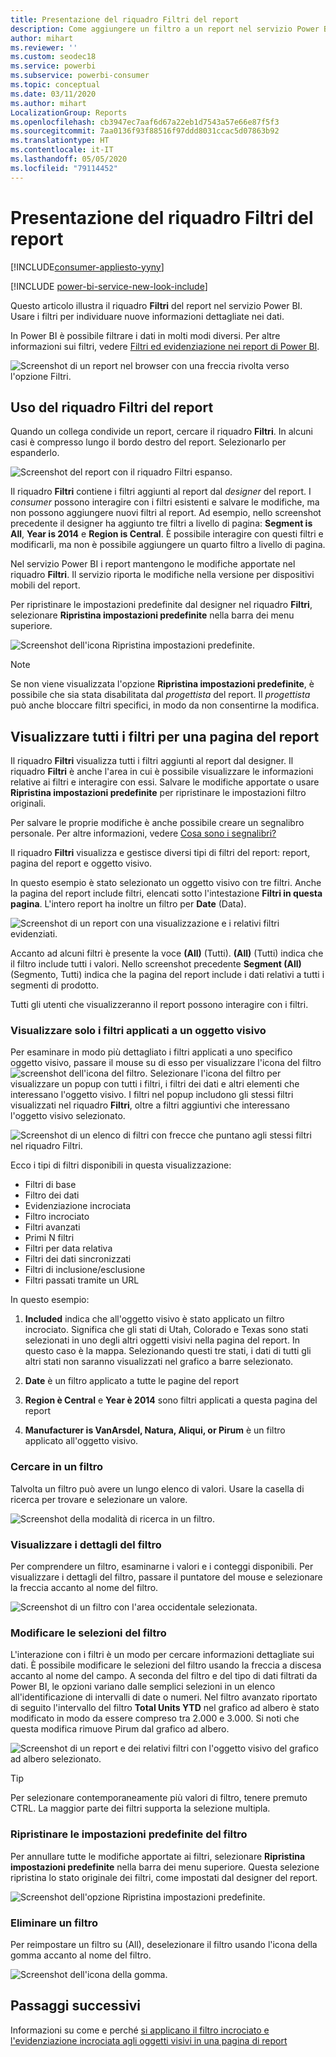 ```yaml
---
title: Presentazione del riquadro Filtri del report
description: Come aggiungere un filtro a un report nel servizio Power BI per i consumer
author: mihart
ms.reviewer: ''
ms.custom: seodec18
ms.service: powerbi
ms.subservice: powerbi-consumer
ms.topic: conceptual
ms.date: 03/11/2020
ms.author: mihart
LocalizationGroup: Reports
ms.openlocfilehash: cb3947ec7aaf6d67a22eb1d7543a57e66e87f5f3
ms.sourcegitcommit: 7aa0136f93f88516f97ddd8031ccac5d07863b92
ms.translationtype: HT
ms.contentlocale: it-IT
ms.lasthandoff: 05/05/2020
ms.locfileid: "79114452"
---
```

# <a name="take-a-tour-of-the-report-filters-pane"></a>Presentazione del riquadro Filtri del report

[!INCLUDE[consumer-appliesto-yyny](../includes/consumer-appliesto-yyny.md)]

[!INCLUDE [power-bi-service-new-look-include](../includes/power-bi-service-new-look-include.md)]

Questo articolo illustra il riquadro **Filtri** del report nel servizio Power BI. Usare i filtri per individuare nuove informazioni dettagliate nei dati.

In Power BI è possibile filtrare i dati in molti modi diversi. Per altre informazioni sui filtri, vedere [Filtri ed evidenziazione nei report di Power BI](../power-bi-reports-filters-and-highlighting.md).

![Screenshot di un report nel browser con una freccia rivolta verso l'opzione Filtri.](media/end-user-report-filter/power-bi-report.png)

## <a name="working-with-the-report-filters-pane"></a>Uso del riquadro Filtri del report

Quando un collega condivide un report, cercare il riquadro **Filtri**. In alcuni casi è compresso lungo il bordo destro del report. Selezionarlo per espanderlo.

![Screenshot del report con il riquadro Filtri espanso.](media/end-user-report-filter/power-bi-expand-filter-pane.png)

Il riquadro **Filtri** contiene i filtri aggiunti al report dal *designer* del report. I *consumer* possono interagire con i filtri esistenti e salvare le modifiche, ma non possono aggiungere nuovi filtri al report. Ad esempio, nello screenshot precedente il designer ha aggiunto tre filtri a livello di pagina: **Segment is All**, **Year is 2014** e **Region is Central**. È possibile interagire con questi filtri e modificarli, ma non è possibile aggiungere un quarto filtro a livello di pagina.

Nel servizio Power BI i report mantengono le modifiche apportate nel riquadro **Filtri**. Il servizio riporta le modifiche nella versione per dispositivi mobili del report. 

Per ripristinare le impostazioni predefinite dal designer nel riquadro **Filtri**, selezionare **Ripristina impostazioni predefinite** nella barra dei menu superiore.

![Screenshot dell'icona Ripristina impostazioni predefinite.](media/end-user-report-filter/power-bi-reset-icon.png) 

> [!NOTE]
> Se non viene visualizzata l'opzione **Ripristina impostazioni predefinite**, è possibile che sia stata disabilitata dal *progettista* del report. Il *progettista* può anche bloccare filtri specifici, in modo da non consentirne la modifica.

## <a name="view-all-the-filters-for-a-report-page"></a>Visualizzare tutti i filtri per una pagina del report

Il riquadro **Filtri** visualizza tutti i filtri aggiunti al report dal designer. Il riquadro **Filtri** è anche l'area in cui è possibile visualizzare le informazioni relative ai filtri e interagire con essi. Salvare le modifiche apportate o usare **Ripristina impostazioni predefinite** per ripristinare le impostazioni filtro originali.

Per salvare le proprie modifiche è anche possibile creare un segnalibro personale. Per altre informazioni, vedere [Cosa sono i segnalibri?](end-user-bookmarks.md)

Il riquadro **Filtri** visualizza e gestisce diversi tipi di filtri del report: report, pagina del report e oggetto visivo.

In questo esempio è stato selezionato un oggetto visivo con tre filtri. Anche la pagina del report include filtri, elencati sotto l'intestazione **Filtri in questa pagina**. L'intero report ha inoltre un filtro per **Date** (Data).

![Screenshot di un report con una visualizzazione e i relativi filtri evidenziati.](media/end-user-report-filter/power-bi-filters-pane.png)

Accanto ad alcuni filtri è presente la voce **(All)** (Tutti). **(All)** (Tutti) indica che il filtro include tutti i valori. Nello screenshot precedente **Segment (All)** (Segmento, Tutti) indica che la pagina del report include i dati relativi a tutti i segmenti di prodotto. 

Tutti gli utenti che visualizzeranno il report possono interagire con i filtri.

### <a name="view-only-those-filters-applied-to-a-visual"></a>Visualizzare solo i filtri applicati a un oggetto visivo

Per esaminare in modo più dettagliato i filtri applicati a uno specifico oggetto visivo, passare il mouse su di esso per visualizzare l'icona del filtro ![screenshot dell'icona del filtro](media/end-user-report-filter/power-bi-filter-icon.png). Selezionare l'icona del filtro per visualizzare un popup con tutti i filtri, i filtri dei dati e altri elementi che interessano l'oggetto visivo. I filtri nel popup includono gli stessi filtri visualizzati nel riquadro **Filtri**, oltre a filtri aggiuntivi che interessano l'oggetto visivo selezionato.

![Screenshot di un elenco di filtri con frecce che puntano agli stessi filtri nel riquadro Filtri.](media/end-user-report-filter/power-bi-hover-filters.png)

Ecco i tipi di filtri disponibili in questa visualizzazione:

- Filtri di base
- Filtro dei dati
- Evidenziazione incrociata
- Filtro incrociato
- Filtri avanzati
- Primi N filtri
- Filtri per data relativa
- Filtri dei dati sincronizzati
- Filtri di inclusione/esclusione
- Filtri passati tramite un URL

In questo esempio:
1. **Included** indica che all'oggetto visivo è stato applicato un filtro incrociato. Significa che gli stati di Utah, Colorado e Texas sono stati selezionati in uno degli altri oggetti visivi nella pagina del report. In questo caso è la mappa. Selezionando questi tre stati, i dati di tutti gli altri stati non saranno visualizzati nel grafico a barre selezionato.  

1. **Date** è un filtro applicato a tutte le pagine del report

1. **Region è Central** e **Year è 2014** sono filtri applicati a questa pagina del report

4. **Manufacturer is VanArsdel, Natura, Aliqui, or Pirum** è un filtro applicato all'oggetto visivo.


### <a name="search-in-a-filter"></a>Cercare in un filtro

Talvolta un filtro può avere un lungo elenco di valori. Usare la casella di ricerca per trovare e selezionare un valore.

![Screenshot della modalità di ricerca in un filtro.](media/end-user-report-filter/power-bi-search.png)

### <a name="display-filter-details"></a>Visualizzare i dettagli del filtro

Per comprendere un filtro, esaminarne i valori e i conteggi disponibili.  Per visualizzare i dettagli del filtro, passare il puntatore del mouse e selezionare la freccia accanto al nome del filtro.
  
![Screenshot di un filtro con l'area occidentale selezionata.](media/end-user-report-filter/power-bi-filter-expand.png)

### <a name="change-filter-selections"></a>Modificare le selezioni del filtro

L'interazione con i filtri è un modo per cercare informazioni dettagliate sui dati. È possibile modificare le selezioni del filtro usando la freccia a discesa accanto al nome del campo.  A seconda del filtro e del tipo di dati filtrati da Power BI, le opzioni variano dalle semplici selezioni in un elenco all'identificazione di intervalli di date o numeri. Nel filtro avanzato riportato di seguito l'intervallo del filtro **Total Units YTD** nel grafico ad albero è stato modificato in modo da essere compreso tra 2.000 e 3.000. Si noti che questa modifica rimuove Pirum dal grafico ad albero.
  
![Screenshot di un report e dei relativi filtri con l'oggetto visivo del grafico ad albero selezionato.](media/end-user-report-filter/power-bi-treemap-filters.png)

> [!TIP]
> Per selezionare contemporaneamente più valori di filtro, tenere premuto CTRL. La maggior parte dei filtri supporta la selezione multipla.

### <a name="reset-filter-to-default"></a>Ripristinare le impostazioni predefinite del filtro

Per annullare tutte le modifiche apportate ai filtri, selezionare **Ripristina impostazioni predefinite** nella barra dei menu superiore.  Questa selezione ripristina lo stato originale dei filtri, come impostati dal designer del report.

![Screenshot dell'opzione Ripristina impostazioni predefinite.](media/end-user-report-filter/power-bi-reset-icon.png)

### <a name="clear-a-filter"></a>Eliminare un filtro

Per reimpostare un filtro su (All), deselezionare il filtro usando l'icona della gomma accanto al nome del filtro.

![Screenshot dell'icona della gomma.](media/end-user-report-filter/power-bi-eraser.png)
  
<!--  too much detail for consumers

## Types of filters: text field filters
### List mode
Ticking a checkbox either selects or deselects the value. The **All** checkbox can be used to toggle the state of all checkboxes on or off. The checkboxes represent all the available values for that field.  As you adjust the filter, the restatement updates to reflect your choices. 

![list mode filter](media/end-user-report-filter/power-bi-restatement-new.png)

Note how the restatement now says "is Mar, Apr or May".

### Advanced mode
Select **Advanced Filtering** to switch to advanced mode. Use the dropdown controls and text boxes to identify which fields to include. By choosing between **And** and **Or**, you can build complex filter expressions. Select the **Apply Filter** button when you've set the values you want.  

![advanced mode](media/end-user-report-filter/power-bi-advanced.png)

## Types of filters: numeric field filters
### List mode
If the values are finite, selecting the field name displays a list.  See **Text field filters** &gt; **List mode** above for help using checkboxes.   

### Advanced mode
If the values are infinite or represent a range, selecting the field name opens the advanced filter mode. Use the dropdown and text boxes to specify a range of values that you want to see. 

![advanced filter](media/end-user-report-filter/power-bi-dropdown-and-text.png)

By choosing between **And** and **Or**, you can build complex filter expressions. Select the **Apply Filter** button when you've set the values you want.

## Types of filters: date and time
### List mode
If the values are finite, selecting the field name displays a list.  See **Text field filters** &gt; **List mode** above for help using checkboxes.   

### Advanced mode
If the field values represent date or time, you can specify a start/end time when using Date/Time filters.  

![datetime filter](media/end-user-report-filter/pbi_date-time-filters.png)

-->

## <a name="next-steps"></a>Passaggi successivi

Informazioni su come e perché [si applicano il filtro incrociato e l'evidenziazione incrociata agli oggetti visivi in una pagina di report](end-user-interactions.md)